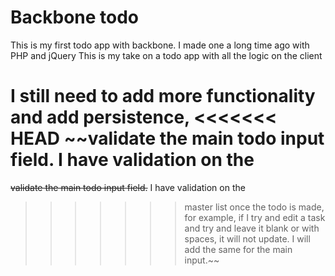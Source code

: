 # Backbone todo

This is my first todo app with backbone.
I made one a long time ago with PHP and jQuery
This is my take on a todo app with all the logic on the client

I still need to add more functionality and add persistence,
<<<<<<< HEAD
~~validate the main todo input field. I have validation on the
=======
~~validate the main todo input field.~~ I have validation on the
>>>>>>> master
list once the todo is made, for example, if I try and edit a task
and try and leave it blank or with spaces, it will not update. I will
add the same for the main input.~~
